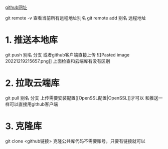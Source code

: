 [github网址](https://github.com/)

git remote -v 查看当前所有远程地址别名
git remote add 别名 远程地址
# 1. 推送本地库
git push 别名 分支
或者github客户端直接上传
![[Pasted image 20221219215657.png]]
上面检查和云端库有没有区别

# 2. 拉取云端库
git pull 别名 分支
上传需要安装配置[[OpenSSL配置|OpenSSL]]才可以
和推送一样可以直接用github客户端
# 3. 克隆库
git clone <github链接>
克隆公共库代码不需要账号，只要有链接就可以